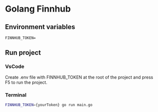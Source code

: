 # Golang Finnhub

## Environment variables
```env
FINNHUB_TOKEN=
```

## Run project
### VsCode
Create .env file with FINNHUB_TOKEN at the root of the project and press F5 to run the project.

### Terminal
```bash
FINNHUB_TOKEN={yourToken} go run main.go
```
